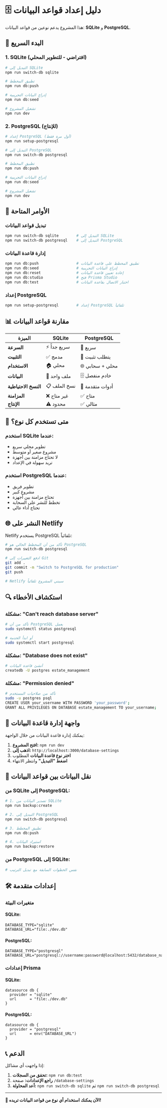# 🗄️ دليل إعداد قواعد البيانات

هذا المشروع يدعم نوعين من قواعد البيانات: **SQLite** و **PostgreSQL**.

## 🚀 البدء السريع

### 1. SQLite (افتراضي - للتطوير المحلي)

```bash
# التبديل إلى SQLite
npm run switch-db sqlite

# تطبيق المخطط
npm run db:push

# إدراج البيانات التجريبية
npm run db:seed

# تشغيل المشروع
npm run dev
```

### 2. PostgreSQL (للإنتاج)

```bash
# إعداد PostgreSQL (أول مرة فقط)
npm run setup-postgresql

# التبديل إلى PostgreSQL
npm run switch-db postgresql

# تطبيق المخطط
npm run db:push

# إدراج البيانات التجريبية
npm run db:seed

# تشغيل المشروع
npm run dev
```

## 🔧 الأوامر المتاحة

### تبديل قواعد البيانات
```bash
npm run switch-db sqlite        # التبديل إلى SQLite
npm run switch-db postgresql    # التبديل إلى PostgreSQL
```

### إدارة قاعدة البيانات
```bash
npm run db:push                 # تطبيق المخطط على قاعدة البيانات
npm run db:seed                 # إدراج البيانات التجريبية
npm run db:reset                # إعادة تعيين قاعدة البيانات
npm run db:studio               # فتح Prisma Studio
npm run db:test                 # اختبار الاتصال بقاعدة البيانات
```

### إعداد PostgreSQL
```bash
npm run setup-postgresql        # إعداد PostgreSQL تلقائياً
```

## 📊 مقارنة قواعد البيانات

| الميزة | SQLite | PostgreSQL |
|--------|--------|------------|
| **السرعة** | ⚡ سريع جداً | 🚀 سريع |
| **التثبيت** | ✅ مدمج | 🔧 يتطلب تثبيت |
| **الاستخدام** | 🏠 محلي | 🌐 محلي + سحابي |
| **البيانات** | 📁 ملف واحد | 🗄️ خادم منفصل |
| **النسخ الاحتياطية** | 📋 نسخ الملف | 🔄 أدوات متقدمة |
| **المزامنة** | ❌ غير متاح | ✅ متاح |
| **الإنتاج** | ⚠️ محدود | ✅ مثالي |

## 🎯 متى تستخدم كل نوع؟

### استخدم SQLite عندما:
- تطوير محلي سريع
- مشروع صغير أو متوسط
- لا تحتاج مزامنة بين أجهزة
- تريد سهولة في الإعداد

### استخدم PostgreSQL عندما:
- تطوير فريق
- مشروع كبير
- تحتاج مزامنة بين أجهزة
- تخطط للنشر على السحابة
- تحتاج أداء عالي

## 🌐 النشر على Netlify

Netlify يستخدم PostgreSQL تلقائياً:

```bash
# تأكد من أن المخطط الحالي هو PostgreSQL
npm run switch-db postgresql

# ادفع التغييرات إلى Git
git add .
git commit -m "Switch to PostgreSQL for production"
git push

# Netlify سيبني المشروع تلقائياً
```

## 🔍 استكشاف الأخطاء

### مشكلة: "Can't reach database server"
```bash
# تأكد من أن PostgreSQL يعمل
sudo systemctl status postgresql

# أو ابدأ الخدمة
sudo systemctl start postgresql
```

### مشكلة: "Database does not exist"
```bash
# أنشئ قاعدة البيانات
createdb -U postgres estate_management
```

### مشكلة: "Permission denied"
```bash
# تأكد من صلاحيات المستخدم
sudo -u postgres psql
CREATE USER your_username WITH PASSWORD 'your_password';
GRANT ALL PRIVILEGES ON DATABASE estate_management TO your_username;
```

## 📱 واجهة إدارة قاعدة البيانات

يمكنك إدارة قاعدة البيانات من خلال الواجهة:

1. **افتح المشروع:** `npm run dev`
2. **اذهب إلى:** `http://localhost:3000/database-settings`
3. **اختر نوع قاعدة البيانات** المطلوب
4. **اضغط "التبديل"** وانتظر الانتهاء

## 🔄 نقل البيانات بين قواعد البيانات

### من SQLite إلى PostgreSQL:
```bash
# 1. تصدير البيانات من SQLite
npm run backup:create

# 2. التبديل إلى PostgreSQL
npm run switch-db postgresql

# 3. تطبيق المخطط
npm run db:push

# 4. استيراد البيانات
npm run backup:restore
```

### من PostgreSQL إلى SQLite:
```bash
# نفس الخطوات السابقة مع تبديل الترتيب
```

## 🛠️ إعدادات متقدمة

### متغيرات البيئة

#### SQLite:
```env
DATABASE_TYPE="sqlite"
DATABASE_URL="file:./dev.db"
```

#### PostgreSQL:
```env
DATABASE_TYPE="postgresql"
DATABASE_URL="postgresql://username:password@localhost:5432/database_name"
```

### إعدادات Prisma

#### SQLite:
```prisma
datasource db {
  provider = "sqlite"
  url      = "file:./dev.db"
}
```

#### PostgreSQL:
```prisma
datasource db {
  provider = "postgresql"
  url      = env("DATABASE_URL")
}
```

## 📞 الدعم

إذا واجهت أي مشاكل:

1. **تحقق من السجلات:** `npm run db:test`
2. **راجع الإعدادات:** صفحة `/database-settings`
3. **أعد المحاولة:** `npm run switch-db sqlite` ثم `npm run switch-db postgresql`

---

**🎉 الآن يمكنك استخدام أي نوع من قواعد البيانات تريده!**